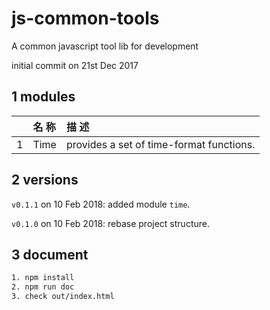 # js-common-tools

A common javascript tool lib for development

initial commit on 21st Dec 2017

## 1 modules

| |名 称|描 述|
|---:|:---|:---|
|1|Time|provides a set of time-format functions.|


## 2 versions

`v0.1.1` on 10 Feb 2018: added module `time`.  

`v0.1.0` on 10 Feb 2018: rebase project structure.


## 3 document

```bash
1. npm install
2. npm run doc
3. check out/index.html
```
